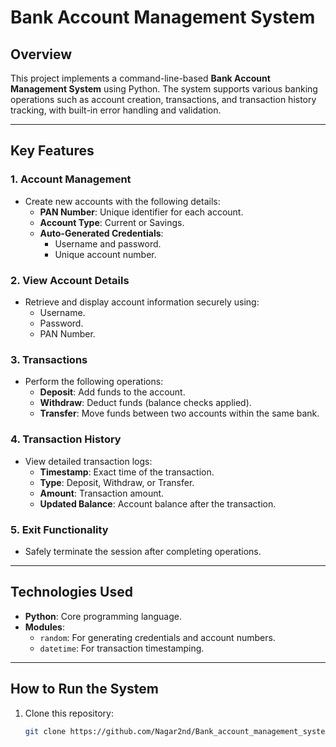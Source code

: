 # **Bank Account Management System**

## **Overview**  
This project implements a command-line-based **Bank Account Management System** using Python. The system supports various banking operations such as account creation, transactions, and transaction history tracking, with built-in error handling and validation.

---

## **Key Features**  

### **1. Account Management**  
- Create new accounts with the following details:  
  - **PAN Number**: Unique identifier for each account.  
  - **Account Type**: Current or Savings.  
  - **Auto-Generated Credentials**:  
    - Username and password.  
    - Unique account number.  

### **2. View Account Details**  
- Retrieve and display account information securely using:  
  - Username.  
  - Password.  
  - PAN Number.  

### **3. Transactions**  
- Perform the following operations:  
  - **Deposit**: Add funds to the account.  
  - **Withdraw**: Deduct funds (balance checks applied).  
  - **Transfer**: Move funds between two accounts within the same bank.  

### **4. Transaction History**  
- View detailed transaction logs:  
  - **Timestamp**: Exact time of the transaction.  
  - **Type**: Deposit, Withdraw, or Transfer.  
  - **Amount**: Transaction amount.  
  - **Updated Balance**: Account balance after the transaction.  

### **5. Exit Functionality**  
- Safely terminate the session after completing operations.

---

## **Technologies Used**  
- **Python**: Core programming language.  
- **Modules**:  
  - `random`: For generating credentials and account numbers.  
  - `datetime`: For transaction timestamping.

---

## **How to Run the System**  
1. Clone this repository:  
   ```bash
   git clone https://github.com/Nagar2nd/Bank_account_management_system-Python.git
